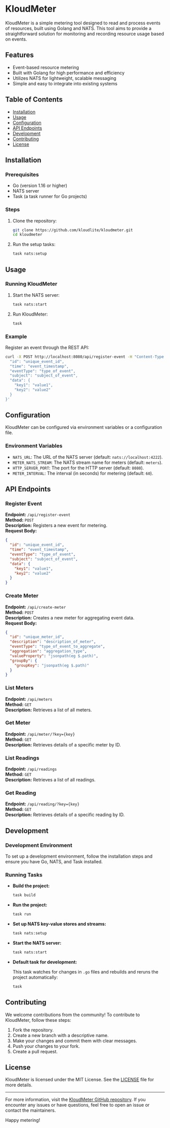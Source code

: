 # KloudMeter

KloudMeter is a simple metering tool designed to read and process events of resources, built using Golang and NATS. This tool aims to provide a straightforward solution for monitoring and recording resource usage based on events.

## Features

- Event-based resource metering
- Built with Golang for high performance and efficiency
- Utilizes NATS for lightweight, scalable messaging
- Simple and easy to integrate into existing systems

## Table of Contents

- [Installation](#installation)
- [Usage](#usage)
- [Configuration](#configuration)
- [API Endpoints](#api-endpoints)
- [Development](#development)
- [Contributing](#contributing)
- [License](#license)

## Installation

### Prerequisites

- Go (version 1.16 or higher)
- NATS server
- Task (a task runner for Go projects)

### Steps

1. Clone the repository:

    ```bash
    git clone https://github.com/kloudlite/kloudmeter.git
    cd kloudmeter
    ```

2. Run the setup tasks:

    ```bash
    task nats:setup
    ```

## Usage

### Running KloudMeter

1. Start the NATS server:

    ```bash
    task nats:start
    ```

2. Run KloudMeter:

    ```bash
    task
    ```

### Example

Register an event through the REST API:

```bash
curl -X POST http://localhost:8080/api/register-event -H "Content-Type: application/json" -d '{
  "id": "unique_event_id",
  "time": "event_timestamp",
  "eventType": "type_of_event",
  "subject": "subject_of_event",
  "data": {
    "key1": "value1",
    "key2": "value2"
  }
}'
```

## Configuration

KloudMeter can be configured via environment variables or a configuration file.

### Environment Variables

- `NATS_URL`: The URL of the NATS server (default: `nats://localhost:4222`).
- `METER_NATS_STREAM`: The NATS stream name for meters (default: `meters`).
- `HTTP_SERVER_PORT`: The port for the HTTP server (default: `8080`).
- `METER_INTERVAL`: The interval (in seconds) for metering (default: `60`).

## API Endpoints

### Register Event

**Endpoint:** `/api/register-event`  
**Method:** `POST`  
**Description:** Registers a new event for metering.  
**Request Body:**

```json
{
  "id": "unique_event_id",
  "time": "event_timestamp",
  "eventType": "type_of_event",
  "subject": "subject_of_event",
  "data": {
    "key1": "value1",
    "key2": "value2"
  }
}
```

### Create Meter

**Endpoint:** `/api/create-meter`  
**Method:** `POST`  
**Description:** Creates a new meter for aggregating event data.  
**Request Body:**

```json
{
  "id": "unique_meter_id",
  "description": "description_of_meter",
  "eventType": "type_of_event_to_aggregate",
  "aggregation": "aggregation_type",
  "valueProperty": "jsonpath(eg $.path)",
  "groupBy": {
    "groupKey": "jsonpath(eg $.path)"
  }
}
```

### List Meters

**Endpoint:** `/api/meters`  
**Method:** `GET`  
**Description:** Retrieves a list of all meters.

### Get Meter

**Endpoint:** `/api/meter/?key={key}`  
**Method:** `GET`  
**Description:** Retrieves details of a specific meter by ID.

### List Readings

**Endpoint:** `/api/readings`  
**Method:** `GET`  
**Description:** Retrieves a list of all readings.

### Get Reading

**Endpoint:** `/api/reading/?key={key}`  
**Method:** `GET`  
**Description:** Retrieves details of a specific reading by ID.

## Development

### Development Environment

To set up a development environment, follow the installation steps and ensure you have Go, NATS, and Task installed.

### Running Tasks

- **Build the project:**

    ```bash
    task build
    ```

- **Run the project:**

    ```bash
    task run
    ```

- **Set up NATS key-value stores and streams:**

    ```bash
    task nats:setup
    ```

- **Start the NATS server:**

    ```bash
    task nats:start
    ```

- **Default task for development:**

    This task watches for changes in `.go` files and rebuilds and reruns the project automatically:

    ```bash
    task
    ```

## Contributing

We welcome contributions from the community! To contribute to KloudMeter, follow these steps:

1. Fork the repository.
2. Create a new branch with a descriptive name.
3. Make your changes and commit them with clear messages.
4. Push your changes to your fork.
5. Create a pull request.

## License

KloudMeter is licensed under the MIT License. See the [LICENSE](LICENSE) file for more details.

---

For more information, visit the [KloudMeter GitHub repository](https://github.com/kloudlite/kloudmeter). If you encounter any issues or have questions, feel free to open an issue or contact the maintainers.

Happy metering!
